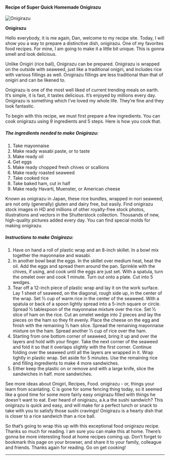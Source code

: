             

#### Recipe of Super Quick Homemade Onigirazu

![Onigirazu](https://img-global.cpcdn.com/recipes/2575328_0904f2a1c2790c93/751x532cq70/onigirazu-recipe-main-photo.jpg)

**Onigirazu**

Hello everybody, it is me again, Dan, welcome to my recipe site. Today, I will show you a way to prepare a distinctive dish, onigirazu. One of my favorites food recipes. For mine, I am going to make it a little bit unique. This is gonna smell and look delicious.

Unlike Onigiri (rice ball), Onigirazu can be prepared. Onigirazu is wrapped on the outside with seaweed, just like a traditional onigiri, and includes rice with various fillings as well. Onigirazu fillings are less traditional than that of onigiri and can be likened to.

Onigirazu is one of the most well liked of current trending meals on earth. It’s simple, it is fast, it tastes delicious. It’s enjoyed by millions every day. Onigirazu is something which I’ve loved my whole life. They’re fine and they look fantastic.

To begin with this recipe, we must first prepare a few ingredients. You can cook onigirazu using 9 ingredients and 5 steps. Here is how you cook that.

##### The ingredients needed to make Onigirazu:

1.  Take mayonnaise
2.  Make ready wasabi paste, or to taste
3.  Make ready oil
4.  Get eggs
5.  Make ready chopped fresh chives or scallions
6.  Make ready roasted seaweed
7.  Take cooked rice
8.  Take baked ham, cut in half
9.  Make ready Havarti, Muenster, or American cheese

Known as onigirazu in Japan, these rice bundles, wrapped in nori seaweed, are not only (generally) gluten and dairy free, but easily. Find onigirazu stock images in HD and millions of other royalty-free stock photos, illustrations and vectors in the Shutterstock collection. Thousands of new, high-quality pictures added every day. You can find special molds for making onigirazu.

##### Instructions to make Onigirazu:

1.  Have on hand a roll of plastic wrap and an 8-inch skillet. In a bowl mix together the mayonnaise and wasabi.
2.  In another bowl beat the eggs. In the skillet over medium heat, heat the oil. Add the eggs and spread them around the pan. Sprinkle with the chives, if using, and cook until the eggs are just set. With a spatula, turn the omelet over and cook 1 minute. Turn out onto a plate. Cut into 5 wedges.
3.  Tear off a 12-inch piece of plastic wrap and lay it on the work surface. Lay 1 sheet of seaweed, on the diagonal, rough side up, in the center of the wrap. Set ⅓ cup of warm rice in the center of the seaweed. With a spatula or back of a spoon lightly spread into a 5-inch square or circle. Spread ½ tablespoon of the mayonnaise mixture over the rice. Set ½ slice of ham on the rice. Cut an omelet wedge into 2 pieces and lay the pieces on the ham so they fit evenly. Place the cheese on the egg and finish with the remaining ½ ham slice. Spread the remaining mayonnaise mixture on the ham. Spread another ⅓ cup of rice over the ham.
4.  Starting from one bottom corner of seaweed, bring it up and over the layers and hold with your finger. Take the next corner of the seaweed and fold it so that it overlaps slightly with the first corner. Continue folding over the seaweed until all the layers are wrapped in it. Wrap tightly in plastic wrap. Set aside for 5 minutes. Use the remaining rice and filling ingredients to make 4 more sandwiches.
5.  Either keep the plastic on or remove and with a large knife, slice the sandwiches in half. more sandwiches.

See more ideas about Onigiri, Recipes, Food. onigirazu - or, things your learn from scanlating. C is gone for some fencing thing today, so it seemed like a good time for some more fairly easy onigirazu filled with things he doesn't want to eat. Ever heard of onigirazu, a.k.a the sushi sandwich? This onigirazu is quick and easy, and will make for a perfect lunch or snack to take with you to satisfy those sushi cravings! Onigirazu is a hearty dish that is closer to a rice sandwich than a rice ball.

So that’s going to wrap this up with this exceptional food onigirazu recipe. Thanks so much for reading. I am sure you can make this at home. There’s gonna be more interesting food at home recipes coming up. Don’t forget to bookmark this page on your browser, and share it to your family, colleague and friends. Thanks again for reading. Go on get cooking!

* * *